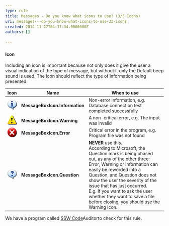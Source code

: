 ```yaml
---
type: rule
title: Messages - Do you know what icons to use? (3/3 Icons)
uri: messages---do-you-know-what-icons-to-use-33-icons
created: 2012-11-27T04:37:34.0000000Z
authors: []

---
```


 
#### Icon

Including an icon is important because not only does it give the user a visual indication of the type of message, but without it only the Default beep sound is used. The icon should reflect the type of information being presented:
   ​

| Icon | Name | When to use |
| --- | --- | --- |
| ![info](../../assets/Info.gif) | **MessageBoxIcon.Information** | Non-error information, e.g. Database connection test completed successfully |
| ![Warning](../../assets/Warning.gif) | **MessageBoxIcon.Warning** | A non-critical error, e.g. The input was invalid |
| ![error](../../assets/Error.gif) | **MessageBoxIcon.Error** | Critical error in the program, e.g. Program file was not found |
| ![](../../assets/Question.gif) | **MessageBoxIcon.Question** | **NEVER** use this.  <br>According to Microsoft, the Question mark is being phased out, as any of the other three: Error, Warning or Information can easily be reworded into a Question, and Question does not show the user the severity of the issue that has just occurred.<br>E.g.  If you want to ask the user whether they want to save a file before closing, you should use the Warning Icon.  |



We have a program called [SSW Code](http://www.ssw.com.au/ssw/CodeAuditor/Rules.aspx#TitleVB)Auditorto check for this rule.

